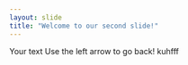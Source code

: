 ```yaml
---
layout: slide
title: "Welcome to our second slide!"
---
```

Your text
Use the left arrow to go back!
kuhfff
